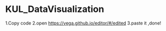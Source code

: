 # KUL_DataVisualization
1.Copy code 
2.open https://vega.github.io/editor/#/edited
3.paste it ,done!
